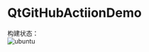 # QtGitHubActiionDemo

构建状态：  
![ubuntu](https://github.com/qsaker/QtGitHubActiionDemo/workflows/ubuntu/badge.svg)
